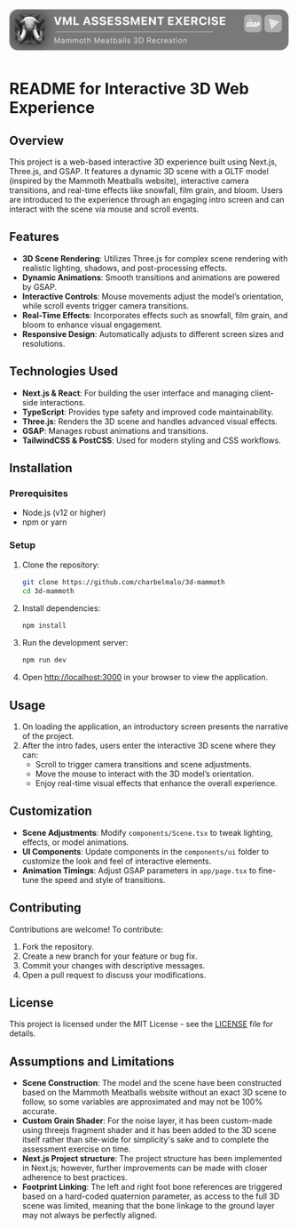 <div style="display: flex; align-items: center; margin-bottom: 20px;">
  <img src="banner.webp" alt="Logo" style="height: 100px; width: auto; margin-right: 20px; object-fit: contain">
</div>

# README for Interactive 3D Web Experience

## Overview

This project is a web-based interactive 3D experience built using Next.js, Three.js, and GSAP. It features a dynamic 3D scene with a GLTF model (inspired by the Mammoth Meatballs website), interactive camera transitions, and real-time effects like snowfall, film grain, and bloom. Users are introduced to the experience through an engaging intro screen and can interact with the scene via mouse and scroll events.

## Features

- **3D Scene Rendering**: Utilizes Three.js for complex scene rendering with realistic lighting, shadows, and post-processing effects.
- **Dynamic Animations**: Smooth transitions and animations are powered by GSAP.
- **Interactive Controls**: Mouse movements adjust the model’s orientation, while scroll events trigger camera transitions.
- **Real-Time Effects**: Incorporates effects such as snowfall, film grain, and bloom to enhance visual engagement.
- **Responsive Design**: Automatically adjusts to different screen sizes and resolutions.

## Technologies Used

- **Next.js & React**: For building the user interface and managing client-side interactions.
- **TypeScript**: Provides type safety and improved code maintainability.
- **Three.js**: Renders the 3D scene and handles advanced visual effects.
- **GSAP**: Manages robust animations and transitions.
- **TailwindCSS & PostCSS**: Used for modern styling and CSS workflows.

## Installation

### Prerequisites

- Node.js (v12 or higher)
- npm or yarn

### Setup

1. Clone the repository:
   ```bash
   git clone https://github.com/charbelmalo/3d-mammoth
   cd 3d-mammoth
   ```

2. Install dependencies:
   ```bash
   npm install
   ```

3. Run the development server:
   ```bash
   npm run dev
   ```

4. Open [http://localhost:3000](http://localhost:3000) in your browser to view the application.

## Usage

1. On loading the application, an introductory screen presents the narrative of the project.
2. After the intro fades, users enter the interactive 3D scene where they can:
   - Scroll to trigger camera transitions and scene adjustments.
   - Move the mouse to interact with the 3D model’s orientation.
   - Enjoy real-time visual effects that enhance the overall experience.

## Customization

- **Scene Adjustments**: Modify `components/Scene.tsx` to tweak lighting, effects, or model animations.
- **UI Components**: Update components in the `components/ui` folder to customize the look and feel of interactive elements.
- **Animation Timings**: Adjust GSAP parameters in `app/page.tsx` to fine-tune the speed and style of transitions.

## Contributing

Contributions are welcome! To contribute:
1. Fork the repository.
2. Create a new branch for your feature or bug fix.
3. Commit your changes with descriptive messages.
4. Open a pull request to discuss your modifications.

## License

This project is licensed under the MIT License - see the [LICENSE](LICENSE) file for details.

## Assumptions and Limitations

- **Scene Construction**: The model and the scene have been constructed based on the Mammoth Meatballs website without an exact 3D scene to follow, so some variables are approximated and may not be 100% accurate.
- **Custom Grain Shader**: For the noise layer, it has been custom-made using threejs fragment shader and it has been added to the 3D scene itself rather than site-wide for simplicity's sake and to complete the assessment exercise on time.
- **Next.js Project structure**: The project structure has been implemented in Next.js; however, further improvements can be made with closer adherence to best practices.
- **Footprint Linking**: The left and right foot bone references are triggered based on a hard-coded quaternion parameter, as access to the full 3D scene was limited, meaning that the bone linkage to the ground layer may not always be perfectly aligned.

